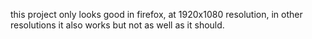 this project only looks good in firefox, at 1920x1080 resolution, in other resolutions it also works but not as well as it should.
